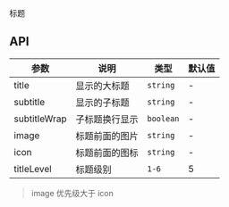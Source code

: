 标题

## API

| 参数         | 说明           | 类型      | 默认值 |
| ------------ | -------------- | --------- | ------ |
| title        | 显示的大标题   | `string`  | -      |
| subtitle     | 显示的子标题   | `string`  | -      |
| subtitleWrap | 子标题换行显示 | `boolean` | -      |
| image        | 标题前面的图片 | `string`  | -      |
| icon         | 标题前面的图标 | `string`  | -      |
| titleLevel   | 标题级别       | `1-6`     | 5      |

> image 优先级大于 icon
